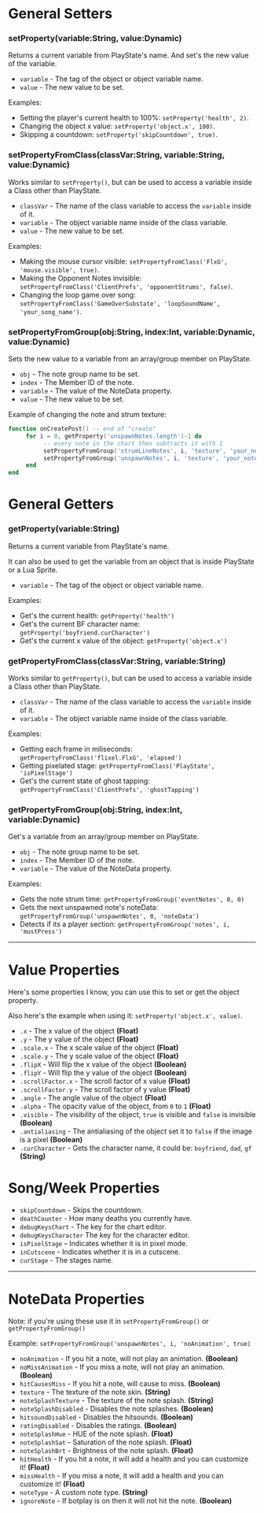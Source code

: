 # General Setters
### setProperty(variable:String, value:Dynamic)
Returns a current variable from PlayState's name. And set's the new value of the variable.

- `variable` - The tag of the object or object variable name.
- `value` - The new value to be set.

Examples:
- Setting the player's current health to 100%: `setProperty('health', 2)`.
- Changing the object x value: `setProperty('object.x', 100)`.
- Skipping a countdown: `setProperty('skipCountdown', true)`.

### setPropertyFromClass(classVar:String, variable:String, value:Dynamic)
Works similar to `setProperty()`, but can be used to access a variable inside a Class other than PlayState.

- `classVar` - The name of the class variable to access the `variable` inside of it.
- `variable` - The object variable name inside of the class variable.
- `value` - The new value to be set.

Examples: 
- Making the mouse cursor visible: `setPropertyFromClass('FlxG', 'mouse.visible', true)`.
- Making the Opponent Notes invisible: `setPropertyFromClass('ClientPrefs', 'opponentStrums', false)`.
- Changing the loop game over song: `setPropertyFromClass('GameOverSubstate', 'loopSoundName', 'your_song_name')`.

### setPropertyFromGroup(obj:String, index:Int, variable:Dynamic, value:Dynamic)
Sets the new value to a variable from an array/group member on PlayState.

- `obj` - The note group name to be set.
- `index` - The Member ID of the note.
- `variable` - The value of the NoteData property.
- `value` - The new value to be set.

Example of changing the note and strum texture: 
```lua
function onCreatePost() -- end of "create"
     for i = 0, getProperty('unspawnNotes.length')-1 do
          -- every note in the chart then subtracts it with 1
          setPropertyFromGroup('strumLineNotes', i, 'texture', 'your_note_name') -- strum texture
          setPropertyFromGroup('unspawnNotes', i, 'texture', 'your_note_name') -- note texture
     end
end
```

# General Getters
### getProperty(variable:String)
Returns a current variable from PlayState's name. 

It can also be used to get the variable from an object that is inside PlayState or a Lua Sprite.

- `variable` - The tag of the object or object variable name.

Examples: 
- Get's the current health: `getProperty('health')`
- Get's the current BF character name: `getProperty('boyfriend.curCharacter')`
- Get's the current x value of the object: `getProperty('object.x')`

### getPropertyFromClass(classVar:String, variable:String)
Works similar to `getProperty()`, but can be used to access a variable inside a Class other than PlayState.

- `classVar` - The name of the class variable to access the `variable` inside of it.
- `variable` - The object variable name inside of the class variable.

Examples:
- Getting each frame in miliseconds: `getPropertyFromClass('flixel.FlxG', 'elapsed')`
- Getting pixelated stage: `getPropertyFromClass('PlayState', 'isPixelStage')`
- Get's the current state of ghost tapping: `getPropertyFromClass('ClientPrefs', 'ghostTapping')`

### getPropertyFromGroup(obj:String, index:Int, variable:Dynamic)
Get's a variable from an array/group member on PlayState.

- `obj` - The note group name to be set.
- `index` - The Member ID of the note.
- `variable` - The value of the NoteData property.

Examples: 
- Gets the note strum time: `getPropertyFromGroup('eventNotes', 0, 0)`
- Gets the next unspawned note's noteData: `getPropertyFromGroup('unspawnNotes', 0, 'noteData')`
- Detects if its a player section: `getPropertyFromGroup('notes', i, 'mustPress')`

***

# Value Properties
Here's some properties I know, you can use this to set or get the object property.

Also here's the example when using it: `setProperty('object.x', value)`.

- `.x` - The x value of the object **(Float)**
- `.y` - The y value of the object **(Float)**
- `.scale.x` - The x scale value of the object **(Float)**
- `.scale.y` - The y scale value of the object **(Float)**
- `.flipX` - Will flip the x value of the object **(Boolean)**
- `.flipY` - Will flip the y value of the object **(Boolean)**
- `.scrollFactor.x` - The scroll factor of x value **(Float)**
- `.scrollFactor.y` - The scroll factor of y value **(Float)**
- `.angle` - The angle value of the object **(Float)**
- `.alpha` - The opacity value of the object, from `0` to `1` **(Float)**
- `.visible` - The visibility of the object, `true` is visible and `false` is invisible **(Boolean)**
- `.antialiasing` - The antialiasing of the object set it to `false` if the image is a pixel **(Boolean)**
- `.curCharacter` - Gets the character name, it could be: `boyfriend`, `dad`, `gf` **(String)**

# Song/Week Properties
- `skipCountdown` - Skips the countdown.
- `deathCounter` - How many deaths you currently have.
- `debugKeysChart` - The key for the chart editor.
- `debugKeysCharacter` The key for the character editor.
- `isPixelStage` – Indicates whether it is in pixel mode.
- `inCutscene` - Indicates whether it is in a cutscene.
- `curStage` - The stages name.

***

# NoteData Properties
Note: if you're using these use it in `setPropertyFromGroup()` or `getPropertyFromGroup()`

Example: `setPropertyFromGroup('unspawnNotes', i, 'noAnimation', true)`

- `noAnimation` - If you hit a note, will not play an animation. **(Boolean)**
- `noMissAnimation` - If you miss a note, will not play an animation. **(Boolean)**
- `hitCausesMiss` - If you hit a note, will cause to miss. **(Boolean)**
- `texture` - The texture of the note skin. **(String)**
- `noteSplashTexture` -  The texture of the note splash. **(String)**
- `noteSplashDisabled` - Disables the note splashes. **(Boolean)**
- `hitsoundDisabled` -  Disables the hitsounds. **(Boolean)**
- `ratingDisabled` - Disables the ratings. **(Boolean)**
- `noteSplashHue` - HUE of the note splash. **(Float)**
- `noteSplashSat` - Saturation of the note splash. **(Float)**
- `noteSplashBrt` - Brightness of the note splash. **(Float)**
- `hitHealth` - If you hit a note, it will add a health and you can customize it! **(Float)**
- `missHealth` - If you miss a note, it will add a health and you can customize it! **(Float)**
- `noteType` - A custom note type. **(String)**
- `ignoreNote` - If botplay is on then it will not hit the note. **(Boolean)**